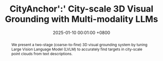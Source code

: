 ---
title:          CityAnchor':' City-scale 3D Visual Grounding with Multi-modality LLMs
date:           2025-01-10 00:01:00 +0800
selected:       true
pub:            "International Conference on Learning Representations (ICLR)"
pub_date:       "2025"
pub_last:       "3D-Large Language Model"
abstract: >-
  We present a two-stage (coarse-to-fine) 3D visual grounding system by tuning Large Vision Language Model (LVLM) to accurately find targets in city-scale point clouds from text descriptions.
  
cover:          assets/images/covers/cityanchor.png
authors:
  - Jinpeng Li
  - Haiping Wang*
  - Jiabin Chen
  - Yuan Liu†
  - Zhiyang Dou
  - Yuexin Ma
  - Sibei Yang
  - Yuan Li
  - Wenping Wang
  - Zhen Dong
  - Bisheng Yang†
links:
  Paper: https://iclr.cc/virtual/2025/poster/30802
  Code: https://github.com/WHU-USI3DV/CityAnchor
---